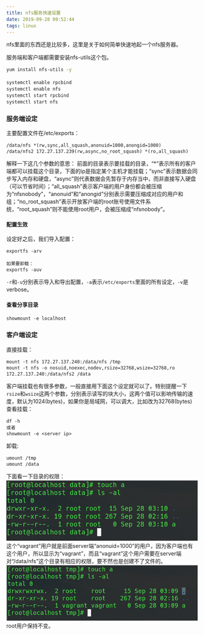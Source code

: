 ```yaml
---
title: nfs服务快速设置
date: 2019-09-28 09:52:44
tags: linux
---
```

nfs里面的东西还是比较多，这里是关于如何简单快速地起一个nfs服务器。
<!--more-->

服务端和客户端都需要安装nfs-utils这个包。
```bash
yum install nfs-utils -y

systemctl enable rpcbind
systemctl enable nfs
systemctl start rpcbind
systemctl start nfs
```

### 服务端设定
主要配置文件在/etc/exports：
```
/data/nfs *(rw,sync,all_squash,anonuid=1000,anongid=1000)
/data/nfs2 172.27.137.239(rw,async,no_root_squash) *(ro,all_squash)
```
解释一下这几个参数的意思：
前面的目录表示要挂载的目录，“*”表示所有的客户端都可以挂载这个目录，下面的ip是指定某个主机才能挂载；“sync”表示数据会同步写入内存和硬盘，“async”则代表数据会先暂存于内存当中，而非直接写入硬盘（可以节省时间）；“all_squash”表示客户端的用户身份都会被压缩为“nfsnobody”，“anonuid”和“anongid”分别表示需要压缩成对应的用户和组；“no_root_squash”表示开放客户端的root账号使用文件系统，“root_squash”则不能使用root用户，会被压缩成“nfsnobody”。

#### 配置生效
设定好之后，我们导入配置：
```
exportfs -arv

如果要卸载：
exportfs -auv
```
`-r`和`-u`分别表示导入和导出配置，`-a`表示`/etc/exports`里面的所有设定，`-v`是verbose。

#### 查看分享目录
```
showmount -e localhost
```

### 客户端设定
直接挂载：
```
mount -t nfs 172.27.137.240:/data/nfs /tmp
mount -t nfs -o nosuid,noexec,nodev,rsize=32768,wsize=32768,ro 172.27.137.240:/data/nfs2 /data
```
客户端挂载也有很多参数，一般直接用下面这个设定就可以了。特别提醒一下`rsize`和`wsize`这两个参数，分别表示读写的块大小，这两个值可以影响传输的速度，默认为1024(bytes)，如果你是局域网，可以调大，比如改为32768(bytes)
查看挂载：
```
df -h
或者
showmount -e <server ip>
```
卸载:
```
umount /tmp
umount /data
```
下面看一下目录的权限：
![a](./nfs服务快速设置/a.png)
这个“vagrant”用户就是前面server端“anonuid=1000”的用户，因为客户端也有这个用户，所以显示为“vagrant”，而且“vagrant”这个用户需要在server端对“/data/nfs”这个目录有相应的权限，要不然也是创建不了文件的。
![b](./nfs服务快速设置/b.png)
root用户保持不变。









